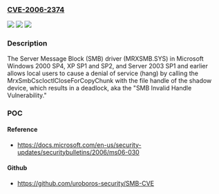 ### [CVE-2006-2374](https://cve.mitre.org/cgi-bin/cvename.cgi?name=CVE-2006-2374)
![](https://img.shields.io/static/v1?label=Product&message=n%2Fa&color=blue)
![](https://img.shields.io/static/v1?label=Version&message=n%2Fa&color=blue)
![](https://img.shields.io/static/v1?label=Vulnerability&message=n%2Fa&color=brighgreen)

### Description

The Server Message Block (SMB) driver (MRXSMB.SYS) in Microsoft Windows 2000 SP4, XP SP1 and SP2, and Server 2003 SP1 and earlier allows local users to cause a denial of service (hang) by calling the MrxSmbCscIoctlCloseForCopyChunk with the file handle of the shadow device, which results in a deadlock, aka the "SMB Invalid Handle Vulnerability."

### POC

#### Reference
- https://docs.microsoft.com/en-us/security-updates/securitybulletins/2006/ms06-030

#### Github
- https://github.com/uroboros-security/SMB-CVE

